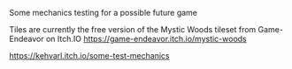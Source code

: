 Some mechanics testing for a possible future game

Tiles are currently the free version of the Mystic Woods tileset from Game-Endeavor on Itch.IO  https://game-endeavor.itch.io/mystic-woods

https://kehvarl.itch.io/some-test-mechanics